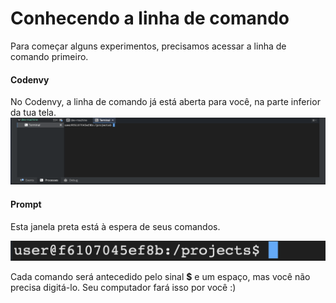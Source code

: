# Conhecendo a linha de comando

Para começar alguns experimentos, precisamos acessar a linha de comando primeiro.

#### Codenvy

No Codenvy, a linha de comando já está aberta para você, na parte inferior da tua tela.
![SSH Terminal](linha_de_comando/terminal.png)

#### Prompt

Esta janela preta está à espera de seus comandos.

![Prompt](linha_de_comando/prompt.png)

Cada comando será antecedido pelo sinal **\$** e um espaço, mas você não precisa digitá-lo. Seu computador fará isso por você :)
